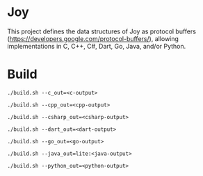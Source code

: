 Joy
===

This project defines the data structures of Joy as protocol buffers (https://developers.google.com/protocol-buffers/), allowing implementations in C, C++, C#, Dart, Go, Java, and/or Python.

Build
=====

    ./build.sh --c_out=<c-output>

    ./build.sh --cpp_out=<cpp-output>

    ./build.sh --csharp_out=<csharp-output>

    ./build.sh --dart_out=<dart-output>

    ./build.sh --go_out=<go-output>

    ./build.sh --java_out=lite:<java-output>

    ./build.sh --python_out=<python-output>
